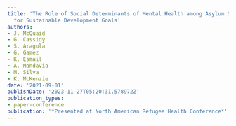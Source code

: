 ```yaml
---
title: 'The Role of Social Determinants of Mental Health among Asylum Seekers: Implications
  for Sustainable Development Goals'
authors:
- J. McQuaid
- G. Cassidy
- S. Aragula
- G. Gamez
- K. Esmail
- A. Mandavia
- M. Silva
- K. McKenzie
date: '2021-09-01'
publishDate: '2023-11-27T05:20:31.578972Z'
publication_types:
- paper-conference
publication: '*Presented at North American Refugee Health Conference*'
---
```


